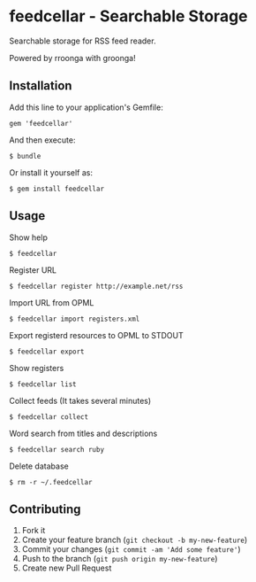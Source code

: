 # feedcellar - Searchable Storage

Searchable storage for RSS feed reader.

Powered by rroonga with groonga!

## Installation

Add this line to your application's Gemfile:

    gem 'feedcellar'

And then execute:

    $ bundle

Or install it yourself as:

    $ gem install feedcellar

## Usage

Show help

    $ feedcellar

Register URL

    $ feedcellar register http://example.net/rss

Import URL from OPML

    $ feedcellar import registers.xml

Export registerd resources to OPML to STDOUT

    $ feedcellar export

Show registers

    $ feedcellar list

Collect feeds (It takes several minutes)

    $ feedcellar collect

Word search from titles and descriptions

    $ feedcellar search ruby

Delete database

    $ rm -r ~/.feedcellar

## Contributing

1. Fork it
2. Create your feature branch (`git checkout -b my-new-feature`)
3. Commit your changes (`git commit -am 'Add some feature'`)
4. Push to the branch (`git push origin my-new-feature`)
5. Create new Pull Request
